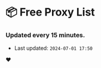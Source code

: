 # :package: Free Proxy List
### Updated every 15 minutes.

- Last updated: `2024-07-01 17:50`

:heart:
